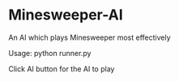 # Minesweeper-AI
An AI which plays Minesweeper most effectively

Usage: python runner.py

Click AI button for the AI to play
